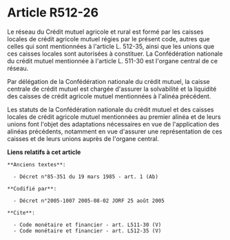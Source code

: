 # Article R512-26

Le réseau du Crédit mutuel agricole et rural est formé par les caisses locales de crédit agricole mutuel régies par le
présent code, autres que celles qui sont mentionnées à l'article L. 512-35, ainsi que les unions que ces caisses locales sont
autorisées à constituer. La Confédération nationale du crédit mutuel mentionnée à l'article L. 511-30 est l'organe central de
ce réseau. 

Par délégation de la Confédération nationale du crédit mutuel, la caisse centrale de crédit mutuel est chargée d'assurer la
solvabilité et la liquidité des caisses de crédit agricole mutuel mentionnées à l'alinéa précédent. 

Les statuts de la Confédération nationale du crédit mutuel et des caisses locales de crédit agricole mutuel mentionnées au
premier alinéa et de leurs unions font l'objet des adaptations nécessaires en vue de l'application des alinéas précédents,
notamment en vue d'assurer une représentation de ces caisses et de leurs unions auprès de l'organe central.

**Liens relatifs à cet article**

	**Anciens textes**:

	  - Décret n°85-351 du 19 mars 1985 - art. 1 (Ab)

	**Codifié par**:

	  - Décret n°2005-1007 2005-08-02 JORF 25 août 2005

	**Cite**:

	  - Code monétaire et financier - art. L511-30 (V)
	  - Code monétaire et financier - art. L512-35 (V)
